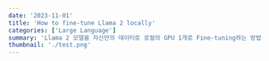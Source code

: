 ```yaml
---
date: '2023-11-01'
title: 'How to fine-tune Llama 2 locally'
categories: ['Large Language']
summary: 'Llama 2 모델을 자신만의 데이터로 로컬의 GPU 1개로 Fine-tuning하는 방법에 대한 포스트입니다.'
thumbnail: './test.png'
---
```

